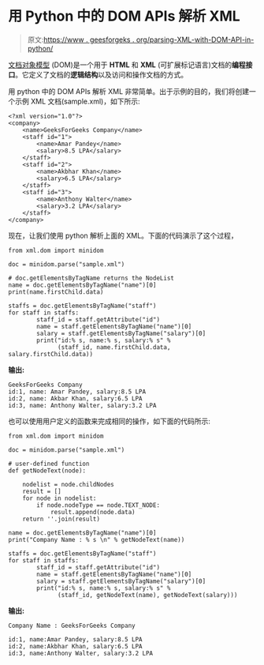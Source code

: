 # 用 Python 中的 DOM APIs 解析 XML

> 原文:[https://www . geesforgeks . org/parsing-XML-with-DOM-API-in-python/](https://www.geeksforgeeks.org/parsing-xml-with-dom-apis-in-python/)

[文档对象模型](https://www.geeksforgeeks.org/dom-document-object-model/) (DOM)是一个用于 **HTML** 和 **XML** (可扩展标记语言)文档的**编程接口**。它定义了文档的**逻辑结构**以及访问和操作文档的方式。

用 python 中的 DOM APIs 解析 XML 非常简单。出于示例的目的，我们将创建一个示例 XML 文档(sample.xml)，如下所示:

```
<?xml version="1.0"?>
<company>
    <name>GeeksForGeeks Company</name>
    <staff id="1">
        <name>Amar Pandey</name>
        <salary>8.5 LPA</salary>
    </staff>
    <staff id="2">
        <name>Akbhar Khan</name>
        <salary>6.5 LPA</salary>
    </staff>
    <staff id="3">
        <name>Anthony Walter</name>
        <salary>3.2 LPA</salary>
    </staff>
</company>
```

现在，让我们使用 python 解析上面的 XML。下面的代码演示了这个过程，

```
from xml.dom import minidom

doc = minidom.parse("sample.xml")

# doc.getElementsByTagName returns the NodeList
name = doc.getElementsByTagName("name")[0]
print(name.firstChild.data)

staffs = doc.getElementsByTagName("staff")
for staff in staffs:
        staff_id = staff.getAttribute("id")
        name = staff.getElementsByTagName("name")[0]
        salary = staff.getElementsByTagName("salary")[0]
        print("id:% s, name:% s, salary:% s" %
              (staff_id, name.firstChild.data, salary.firstChild.data))
```

**输出:**

```
GeeksForGeeks Company
id:1, name: Amar Pandey, salary:8.5 LPA
id:2, name: Akbar Khan, salary:6.5 LPA
id:3, name: Anthony Walter, salary:3.2 LPA
```

也可以使用用户定义的函数来完成相同的操作，如下面的代码所示:

```
from xml.dom import minidom

doc = minidom.parse("sample.xml")

# user-defined function
def getNodeText(node):

    nodelist = node.childNodes
    result = []
    for node in nodelist:
        if node.nodeType == node.TEXT_NODE:
            result.append(node.data)
    return ''.join(result)

name = doc.getElementsByTagName("name")[0]
print("Company Name : % s \n" % getNodeText(name))

staffs = doc.getElementsByTagName("staff")
for staff in staffs:
        staff_id = staff.getAttribute("id")
        name = staff.getElementsByTagName("name")[0]
        salary = staff.getElementsByTagName("salary")[0]
        print("id:% s, name:% s, salary:% s" %
              (staff_id, getNodeText(name), getNodeText(salary)))
```

**输出:**

```
Company Name : GeeksForGeeks Company 

id:1, name:Amar Pandey, salary:8.5 LPA
id:2, name:Akbhar Khan, salary:6.5 LPA
id:3, name:Anthony Walter, salary:3.2 LPA
```